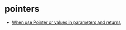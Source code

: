 # pointers

* [When use Pointer or values in parameters and returns](http://stackoverflow.com/questions/23542989/pointers-vs-values-in-parameters-and-return-values)

